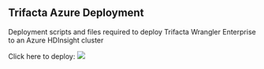 ## Trifacta Azure Deployment

Deployment scripts and files required to deploy Trifacta Wrangler Enterprise to an Azure HDInsight cluster

Click here to deploy:
<a href="https://portal.azure.com/#create/Microsoft.Template/uri/https%3A%2F%2Fraw.githubusercontent.com%2Ftrifacta%2Fazure-deploy%2Fdev%2F6.4%2FmainTemplate.json" target="_blank"><img src="http://azuredeploy.net/deploybutton.png"/></a>
